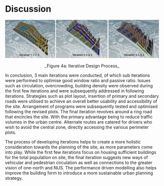 # Discussion

 ![](imgs/4a.JPG) 

<p align="center"> _Figure 4a: Iterative Design Process_
  


In conclusion, 3 main iterations were conducted, of which sub iterations were performed to optimise good window ratio and passive ratio. Issues such as circulation, overcrowding, building density were observed during the first few iterations and were subsequently addressed in following iterations. Strategies such as plot layout, insertion of primary and secondary roads were utilised to achieve an overall better usability and accessibility of the site. Arrangement of programs were subsequently tested and optimised following the revised plots. The final iteration revolves around a ring road that encircles the site. With the primary advantage being to reduce traffic volumes in the urban centre. Alternate routes are catered for drivers who wish to avoid the central zone, directly accessing the various perimeter plots. 




The process of developing iterations helps to create a more holistic consideration towards the planning of the site, as more parameters come into play. While the first few iterations focus on housing sufficient buildings for the total population on site, the final iteration suggests new ways of vehicular and pedestrian circulation as well as connections to the greater vision of one-north and NUS. The performance driven modelling also helps improve the building form to introduce a more sustainable urban planning strategy.




